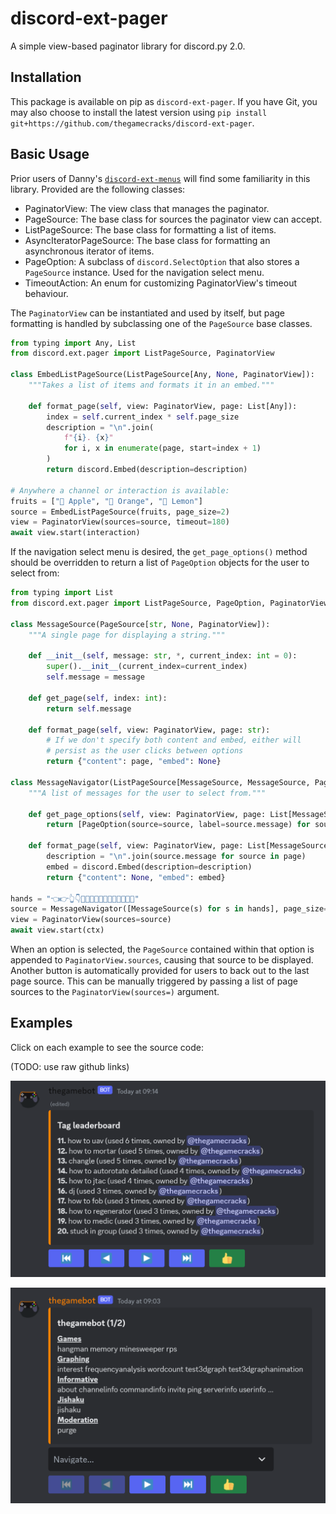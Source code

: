# discord-ext-pager

A simple view-based paginator library for discord.py 2.0.

## Installation

This package is available on pip as `discord-ext-pager`.
If you have Git, you may also choose to install the latest version
using `pip install git+https://github.com/thegamecracks/discord-ext-pager`.

## Basic Usage

Prior users of Danny's [`discord-ext-menus`] will find some familiarity
in this library. Provided are the following classes:

- PaginatorView:
  The view class that manages the paginator.
- PageSource:
  The base class for sources the paginator view can accept.
- ListPageSource:
  The base class for formatting a list of items.
- AsyncIteratorPageSource:
  The base class for formatting an asynchronous iterator of items.
- PageOption:
  A subclass of `discord.SelectOption` that also stores a `PageSource` instance.
  Used for the navigation select menu.
- TimeoutAction:
  An enum for customizing PaginatorView's timeout behaviour.

The `PaginatorView` can be instantiated and used by itself, but page formatting
is handled by subclassing one of the `PageSource` base classes.

```py
from typing import Any, List
from discord.ext.pager import ListPageSource, PaginatorView

class EmbedListPageSource(ListPageSource[Any, None, PaginatorView]):
    """Takes a list of items and formats it in an embed."""

    def format_page(self, view: PaginatorView, page: List[Any]):
        index = self.current_index * self.page_size
        description = "\n".join(
            f"{i}. {x}"
            for i, x in enumerate(page, start=index + 1)
        )
        return discord.Embed(description=description)

# Anywhere a channel or interaction is available:
fruits = ["🍎 Apple", "🍊 Orange", "🍋 Lemon"]
source = EmbedListPageSource(fruits, page_size=2)
view = PaginatorView(sources=source, timeout=180)
await view.start(interaction)
```

If the navigation select menu is desired, the `get_page_options()` method
should be overridden to return a list of `PageOption` objects for the user
to select from:

```py
from typing import List
from discord.ext.pager import ListPageSource, PageOption, PaginatorView, PageSource

class MessageSource(PageSource[str, None, PaginatorView]):
    """A single page for displaying a string."""

    def __init__(self, message: str, *, current_index: int = 0):
        super().__init__(current_index=current_index)
        self.message = message

    def get_page(self, index: int):
        return self.message

    def format_page(self, view: PaginatorView, page: str):
        # If we don't specify both content and embed, either will
        # persist as the user clicks between options
        return {"content": page, "embed": None}

class MessageNavigator(ListPageSource[MessageSource, MessageSource, PaginatorView]):
    """A list of messages for the user to select from."""

    def get_page_options(self, view: PaginatorView, page: List[MessageSource]):
        return [PageOption(source=source, label=source.message) for source in page]

    def format_page(self, view: PaginatorView, page: List[MessageSource]):
        description = "\n".join(source.message for source in page)
        embed = discord.Embed(description=description)
        return {"content": None, "embed": embed}

hands = "👈👉👆👇🫵🤞🫰🤘🤙🤛🤜✊👊👋👏🙌"
source = MessageNavigator([MessageSource(s) for s in hands], page_size=5)
view = PaginatorView(sources=source)
await view.start(ctx)
```

When an option is selected, the `PageSource` contained within that option
is appended to `PaginatorView.sources`, causing that source to be displayed.
Another button is automatically provided for users to back out to the last
page source. This can be manually triggered by passing a list of page sources
to the `PaginatorView(sources=)` argument.

[`discord-ext-menus`]: https://github.com/Rapptz/discord-ext-menus

## Examples

Click on each example to see the source code:

(TODO: use raw github links)

[![Tag leaderboard](/docs/images/thegamebot_tags.png)](https://github.com/thegamecracks/thegamebot/blob/04d9909877685acd24654a911b1853e2143fc316/bot/cogs/tags/__init__.py#L123-L162)

[![Help command](/docs/images/thegamebot_help.png)](https://github.com/thegamecracks/thegamebot/blob/04d9909877685acd24654a911b1853e2143fc316/bot/cogs/helpcommand.py#L26-L249)
